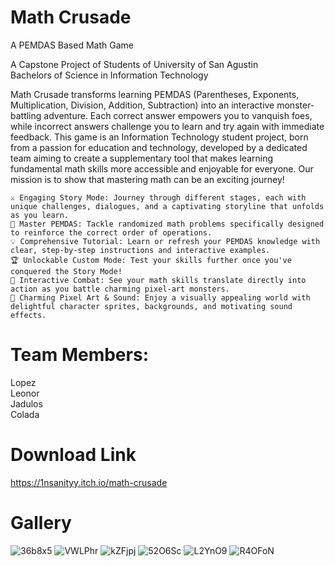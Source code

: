 # Math Crusade
A PEMDAS Based Math Game

A Capstone Project of Students of University of San Agustin\
Bachelors of Science in Information Technology

Math Crusade transforms learning PEMDAS (Parentheses, Exponents, Multiplication, Division, Addition, Subtraction) into an interactive monster-battling adventure. Each correct answer empowers you to vanquish foes, while incorrect answers challenge you to learn and try again with immediate feedback. This game is an Information Technology student project, born from a passion for education and technology, developed by a dedicated team aiming to create a supplementary tool that makes learning fundamental math skills more accessible and enjoyable for everyone. Our mission is to show that mastering math can be an exciting journey!

    ⚔️ Engaging Story Mode: Journey through different stages, each with unique challenges, dialogues, and a captivating storyline that unfolds as you learn.
    🧠 Master PEMDAS: Tackle randomized math problems specifically designed to reinforce the correct order of operations.
    💡 Comprehensive Tutorial: Learn or refresh your PEMDAS knowledge with clear, step-by-step instructions and interactive examples.
    🏆 Unlockable Custom Mode: Test your skills further once you've conquered the Story Mode!
    👾 Interactive Combat: See your math skills translate directly into action as you battle charming pixel-art monsters.
    🎨 Charming Pixel Art & Sound: Enjoy a visually appealing world with delightful character sprites, backgrounds, and motivating sound effects.


# Team Members:
Lopez\
Leonor\
Jadulos\
Colada

# Download Link
https://1nsanityy.itch.io/math-crusade

# Gallery

![36b8x5](https://github.com/user-attachments/assets/e65eb53d-9496-4c14-880b-a1c366660bc5)
![VWLPhr](https://github.com/user-attachments/assets/dbed1907-feb0-4b8d-87f4-28688ece7c81)
![kZFjpj](https://github.com/user-attachments/assets/dfd29a9b-bdeb-4679-80d0-f365594a82b3)
![52O6Sc](https://github.com/user-attachments/assets/987fa5ee-ed76-41de-b1e4-0ca62c1c048c)
![L2YnO9](https://github.com/user-attachments/assets/cf4864e0-58d4-4e0d-baf3-0edc175657b4)
![R4OFoN](https://github.com/user-attachments/assets/0062e0c7-bac9-41c5-a79f-96983a9b188f)
